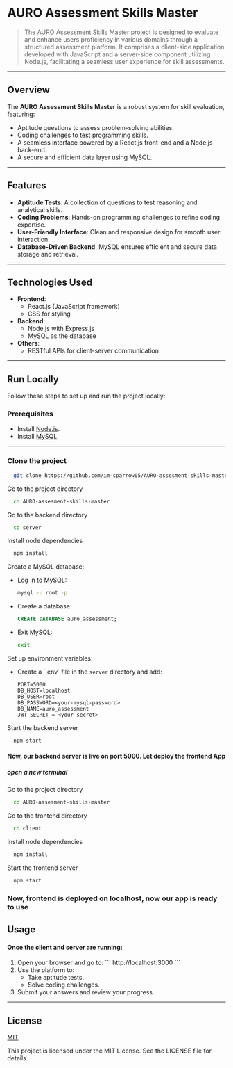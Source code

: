 
# **AURO Assessment Skills Master**

> The AURO Assessment Skills Master project is designed to evaluate and enhance users proficiency in various domains through a structured assessment platform. It comprises a client-side application developed with JavaScript and a server-side component utilizing Node.js, facilitating a seamless user experience for skill assessments.

---


## Overview
The **AURO Assessment Skills Master** is a robust system for skill evaluation, featuring:
- Aptitude questions to assess problem-solving abilities.
- Coding challenges to test programming skills.
- A seamless interface powered by a React.js front-end and a Node.js back-end.
- A secure and efficient data layer using MySQL.

---

## Features
- **Aptitude Tests**: A collection of questions to test reasoning and analytical skills.
- **Coding Problems**: Hands-on programming challenges to refine coding expertise.
- **User-Friendly Interface**: Clean and responsive design for smooth user interaction.
- **Database-Driven Backend**: MySQL ensures efficient and secure data storage and retrieval.

---

## Technologies Used
- **Frontend**:
  - React.js (JavaScript framework)
  - CSS for styling
- **Backend**:
  - Node.js with Express.js
  - MySQL as the database
- **Others**:
  - RESTful APIs for client-server communication

---






## Run Locally

Follow these steps to set up and run the project locally:

### **Prerequisites**
- Install [Node.js](https://nodejs.org/).
- Install [MySQL](https://dev.mysql.com/).

---


### Clone the project

```bash
  git clone https://github.com/im-sparrow05/AURO-assesment-skills-master.git
```

Go to the project directory

```bash
  cd AURO-assesment-skills-master
```

Go to the backend directory

```bash
  cd server
```

Install node dependencies

```bash
  npm install
```

Create a MySQL database:
   - Log in to MySQL:
     ```bash
     mysql -u root -p
     ```
   - Create a database:
     ```sql
     CREATE DATABASE auro_assessment;
     ```
   - Exit MySQL:
     ```bash
     exit
     ```

Set up environment variables:
   - Create a \`.env\` file in the `server` directory and add:
     ```env
     PORT=5000
     DB_HOST=localhost
     DB_USER=root
     DB_PASSWORD=<your-mysql-password>
     DB_NAME=auro_assessment
     JWT_SECRET = <your secret>
     ```

Start the backend server

```bash
  npm start
```

#### Now, our backend server is live on port 5000. Let deploy the frontend App

##### open a new terminal

Go to the project directory

```bash
  cd AURO-assesment-skills-master
```

Go to the frontend directory

```bash
  cd client
```

Install node dependencies

```bash
  npm install
```

Start the frontend server

```bash
  npm start
```

### Now, frontend is deployed on localhost, now our app is ready to use









## Usage

#### Once the client and server are running:
1. Open your browser and go to:
   \`\`\`
   http://localhost:3000
   \`\`\`
2. Use the platform to:
   - Take aptitude tests.
   - Solve coding challenges.
3. Submit your answers and review your progress.

---
## License

[MIT](https://choosealicense.com/licenses/mit/)

This project is licensed under the MIT License. See the LICENSE file for details.

